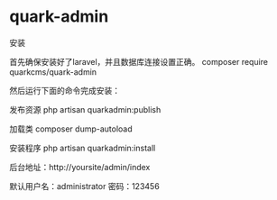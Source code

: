 # quark-admin

安装

首先确保安装好了laravel，并且数据库连接设置正确。
composer require quarkcms/quark-admin

然后运行下面的命令完成安装：

发布资源
php artisan quarkadmin:publish

加载类
composer dump-autoload

安装程序
php artisan quarkadmin:install

后台地址：http://yoursite/admin/index

默认用户名：administrator 密码：123456